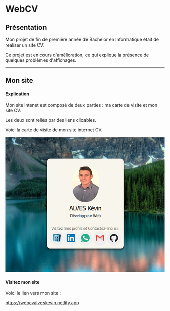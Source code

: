 # WebCV

## Présentation

Mon projet de fin de première année de Bachelor en Informatique était de realiser un site CV.

Ce projet est en cours d'amélioration, ce qui explique la présence de quelques problèmes d'affichages.

<hr>

## Mon site 

#### Explication 

Mon site intenet est composé de deux parties : ma carte de visite et mon site CV.

Les deux sont reliés par des liens clicables.

Voici la carte de visite de mon site internet CV.

![image](/assets/img/Cartevisite.PNG)

#### Visitez mon site
Voici le lien vers mon site :

https://webcvalveskevin.netlify.app
